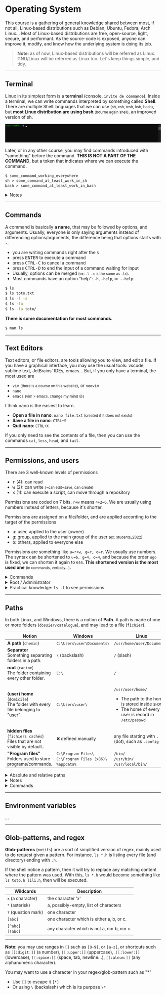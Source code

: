 # Operating System

This course is a gathering of general knowledge shared between most, if not all, Linux-based distributions such as Debian, Ubuntu, Fedora, Arch Linux... Most of Linux-based distributions are free, open-source, light, secure, and performant. As the source-code is exposed, anyone can improve it, modify, and know how the underlying system is doing its job.

> **Note**: as of now, Linux-based distributions will be referred as Linux. GNU/Linux will be referred as Linux too. Let's keep things simple, and tidy.

<hr class="sl">

## Terminal

Linux in its simplest form is a **terminal** (console, `invite de commande`). Inside a terminal, we can write commands interpreted by something called **Shell**. There are multiple Shell languages that we can use <small>(sh, csh, tcsh, ksh, bash)</small>, but **most Linux distribution are using bash** <small>(bourne again shell)</small>, an improved version of sh.

![Linux: Terminal](_images/terminal.png)

Later, or in any other course, you may find commands introduced with "something" before the command. **THIS IS NOT A PART OF THE COMMAND**, but a token that indicates where we can execute the command.

```shell
$ some_command_working_everywhere
sh > some_command_at_least_work_in_sh
bash > some_command_at_least_work_in_bash
```

<details class="details-e">
<summary>Notes</summary>

* Open a terminal
  * Look for "Terminal" in your application
  * Or, use `CTRL+SHIFT+T`
</details>

<hr class="sr">

## Commands

<div class="row row-cols-md-2"><div>

A command is basically **a name**, that may be followed by options, and arguments. Usually, everyone is only saying arguments instead of differencing options/arguments, the difference being that options starts with `-`.

* you are writing commands right after the `$`
* press <kbd>ENTER</kbd> to execute a command
* press <kbd>CTRL-C</kbd> to cancel a command
* press <kbd>CTRL-D</kbd> to end the input of a command waiting for input
* Usually, options can be merged <small>(ex: `-l -a` is the same as `-la`)</small>.
* Most commands have an option "help": `-h`, `-help`, or `--help`

</div><div>

```bash
$ ls
$ ls toto.txt
$ ls -l -a
$ ls -la
$ ls -la toto/
```

**There is some documentation for most commands.**

```bash
$ man ls
```
</div></div>

<hr class="sl">

## Text Editors

<div class="row row-cols-md-2"><div>

Text editors, or file editors, are tools allowing you to view, and edit a file. If you have a graphical interface, you may use the usual tools: vscode, sublime text, JetBrains' IDEs, emacs... But, if you only have a terminal, the most used are

* `vim` <small>(there is a course on this website)</small>, or `neovim`
* `nano`
* `emacs` <small>(vim > emacs, change my mind 😒)</small>
</div><div>

I think nano is the easiest to learn.

* **Open a file in nano**: `nano file.txt` <small>(created if it does not exists)</small>
* **Save a file in nano**: `CTRL+S`
* **Quit nano**: `CTRL+X`

If you only need to see the contents of a file, then you can use the commands `cat`, `less`, `head`, and `tail`.
</div></div>

<hr class="sr">

## Permissions, and users

<div class="row row-cols-md-2"><div>

There are 3 well-known levels of permissions

* <kbd>r</kbd> (4): can read
* <kbd>w</kbd> (2): can write <small>(=can edit+save, can create)</small>
* <kbd>x</kbd> (1): can execute a script, can move through a repository

Permissions are coded on 7 bits. `r+w` means `4+2=6`. We are usually using numbers instead of letters, because it's shorter.
</div><div>

Permissions are assigned on a file/folder, and are applied according to the target of the permissions

* <kbd>u</kbd>: user, applied to the user (owner)
* <kbd>g</kbd>: group, applied to the main group of the user <small>(ex: students_2022)</small>
* <kbd>o</kbd>: others, applied to everyone else
</div></div>

Permissions are something like `u=r+w, g=r, o=r`. We usually use numbers. The syntax can be shortened to `u=6, g=4, o=4`, and because the order `ugo` is fixed, we can shorten it again to `644`. **This shortened version is the most used one** <small>(in commands, verbally...)</small>.

<details class="details-e">
<summary>Commands</summary>

* <kbd>ls -l</kbd>: to view the permissions of a file/folder
* <kbd>chmod</kbd>: to change the permissions of a file/folder
* <kbd>umask</kbd>: to change the default permissions when a file/folder is created
* <kbd>chown</kbd>: to change the owner of a file/folder
</details>

<details class="details-e">
<summary>Root / Administrator</summary>

There is a super-user, usually called root, that have every control on the machine. Root can delegate this power to others users by making them a part of the "sudoers" group. The command to do an action using elevated permissions is different according to the Linux-distribution, but the command **sudo** is the most well-know one.

![super-user/sudo bash](_images/sudo.png)

**Notice the # before every command**: in some tutorials, including ours, you will see a `#` instead of the usual `$` before a command needing elevated privileges.
</details>

<details class="details-e">
<summary>Practical knowledge: <code>ls -l</code> to see permissions</summary>

![Permissions Linux](_images/perms.png)

* Ignore the first `-` for now
* The 3 following letters `rw-` are the permissions of `u`: read+write.
* The 3 following letters `r--` are the permissions of `g`: read.
* The 3 following letters `r--` are the permissions of `o`: read.
* Ignore `1`
* The following string `listro` is the name of the user `u`
* The following string `listro` is the name of the group `g`
</details>

<hr class="sl">

## Paths

In both Linux, and Windows, there is a notion of **Path**. A path is made of one or more folders (`dossier/catalogue`), and may lead to a file (`fichier`).

<table class="table table-bordered table-striped border-dark">
<thead>
<tr><th>Notion</th><th>Windows</th><th>Linux</th></tr>
</thead>
<tbody>

<tr><td><b>A path</b> (<code>chemin</code>)
</td><td><code>C:\Users\user\Documents\</code></td><td><code>/usr/home/user/Documents/</code></td></tr>

<tr><td><b>Separator</b><br>
Something separating folders in a path.
</td><td><code>\</code> (backslash)</td><td><code>/</code> (slash)</td></tr>

<tr><td><b>root</b> (<code>racine</code>)<br>
The folder containing every other folder.
</td><td><code>C:\</code></td><td><code>/</code></td></tr>

<tr><td><b>(user) home</b> (<code>domicile</code>)<br>
The folder with every file belonging to "user".
</td><td><code>C:\Users\user\</code></td><td><p><code>/usr/user/home/</code></p>

* The path to the home is stored inside `$HOME`
* The home of every user is record in `/etc/passwd`
</td></tr>

<tr><td><b>hidden files</b> (<code>fichiers cachés</code>)<br>
Files that are not visible by default..
</td><td>❌ defined manually<td>any file starting with <code>.</code> (dot), such as <code>.config</code></td></tr>

<tr><td><b>"Program files"</b><br>
Folders used to store programs/commands.
</td>
<td>
<code>C:\Program Files\</code><br>
<code>C:\Program Files (x86)\</code><br>
<code>%appdata%</code>
</td>
<td>
<code>/bin/</code><br>
<code>/usr/bin/</code><br>
<code>/usr/local/bin/</code>
</td>
</tr>
</tbody>
</table>

<details class="details-e">
<summary>Absolute and relative paths</summary>

* A path starting by the root is called **absolute path** (`chemin absolu`).
* A path that is not absolute, is called **relative path** (`chemin relatif`). We can create such paths using shortcuts:

<table class="table table-bordered table-striped border-dark">
<thead>
<tr><th>Shortcut</th><th>Description</th><th>Example</th></tr>
</thead>
<tbody>

<tr><td><kbd>.</kbd> (dot)</td><td>Path to <b>current</b> folder<br><small>(=output of <code>pwd</code>)</small></td><td>

If the current folder is `/usr/toto/home/`, then `./toto.txt` is an alias for `/usr/toto/home/toto.txt`.
</td></tr>
<tr><td><kbd>..</kbd> (2 dots)</td><td><b>Parent</b> folder of the current folder.</td><td>

If the current folder is `/usr/toto/home/`, then `..` is an alias for `/usr/toto/`.

* `root` is its own parent (`/../` is the same as `/`)

</td></tr>
<tr><td><kbd>~</kbd> (tilde)</td><td>Path to user <b>home</b></td><td>

If the home of the current user is `/usr/user/home/`, then `~` would mean the exact same path.
</td></tr>
</tbody></table>
</details>

<details class="details-e">
<summary>Notes</summary>

* Following slashes are merged into one <small>(ex: `///` is the same as `/`)</small>
* "Everything is a file": hard drive (/mnt/), a terminal (/dev/), a command (/bin/)...
</details>

<details class="details-e">
<summary>Commands</summary>

* <kbd>pwd</kbd>: see the path of the current folder
* <kbd>cd</kbd>: move to another folder
* <kbd>ls</kbd>: to list every file/folder in a directory
* <kbd>ls -a</kbd>: to list every file, including hidden files, in a directory
</details>

<hr class="sr">

## Environment variables

...

<hr class="sl">

## Glob-patterns, and regex

<div class="row row-cols-md-2 mt-4"><div>

**Glob-patterns** (`motifs`) are a sort of simplified version of regex, mainly used to do request given a pattern. For instance, `ls *.h` is listing every file (and directory) ending with `.h`.

If the shell notice a pattern, then it will try to replace any matching content where the pattern was used. With this, `ls *.h` would become something like `ls toto.h lili.h`, then will be executed.

<table class="table table-bordered table-striped border-dark">
<thead>
<tr><th>Wildcards</th><th>Description</th></tr>
</thead>
<tbody>

<tr><td><code>x</code> (a character)</td><td>the character 'x'</td></tr>
<tr><td><code>*</code> (asterisk)</td><td>a, possibly-empty, list of characters</td></tr>
<tr><td><code>?</code> (question mark)</td><td>one character</td></tr>
<tr><td><code>[abc]</code></td><td>one character which is either a, b, or c.</td></tr>
<tr><td><code>[^abc]</code><br><code>[!abc]</code></td><td>any character which is not a, nor b, nor c.</td></tr>
</tbody></table>
</div><div>
</div></div>

<hr>

<div class="row row-cols-md-2"><div>

**Note**: you may use ranges in `[]` such as `[0-9]`, or `[a-z]`, or shortcuts such as `[[:digit:]]` (a number), `[[:upper:]]` (uppercase), .`[[:lower:]]` (lowercase), `[[:space:]]` (space, tab, newline...), `[[:alnum:]]` (any alphanumeric character).
</div><div>

You may want to use a character in your regex/glob-pattern such as "*"

* Use `[]` to escape it `[*]`
* Or using `\` (backslash) which is its purpose `\*`
</div></div>

